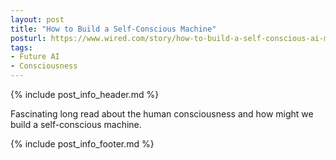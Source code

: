 ```yaml
---
layout: post
title: "How to Build a Self-Conscious Machine"
posturl: https://www.wired.com/story/how-to-build-a-self-conscious-ai-machine/
tags:
- Future AI
- Consciousness
---
```


{% include post_info_header.md %}

Fascinating long read about the human consciousness and how might we build a self-conscious machine. 

<!--more-->
{% include post_info_footer.md %}
